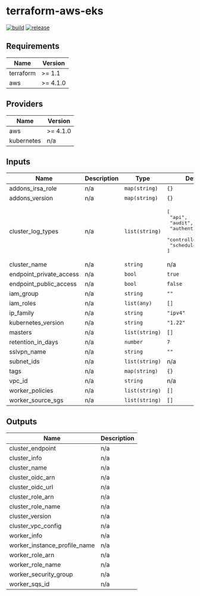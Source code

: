 # terraform-aws-eks

[![build](https://img.shields.io/github/workflow/status/nalbam/terraform-aws-eks/build?label=build&style=for-the-badge&logo=github)](https://github.com/nalbam/terraform-aws-eks/actions/workflows/push.yaml)
[![release](https://img.shields.io/github/v/release/nalbam/terraform-aws-eks?style=for-the-badge&logo=github)](https://github.com/nalbam/terraform-aws-eks/releases)

<!--- BEGIN_TF_DOCS --->
## Requirements

| Name | Version |
|------|---------|
| terraform | >= 1.1 |
| aws | >= 4.1.0 |

## Providers

| Name | Version |
|------|---------|
| aws | >= 4.1.0 |
| kubernetes | n/a |

## Inputs

| Name | Description | Type | Default | Required |
|------|-------------|------|---------|:--------:|
| addons\_irsa\_role | n/a | `map(string)` | `{}` | no |
| addons\_version | n/a | `map(string)` | `{}` | no |
| cluster\_log\_types | n/a | `list(string)` | <pre>[<br>  "api",<br>  "audit",<br>  "authenticator",<br>  "controllerManager",<br>  "scheduler"<br>]</pre> | no |
| cluster\_name | n/a | `string` | n/a | yes |
| endpoint\_private\_access | n/a | `bool` | `true` | no |
| endpoint\_public\_access | n/a | `bool` | `false` | no |
| iam\_group | n/a | `string` | `""` | no |
| iam\_roles | n/a | `list(any)` | `[]` | no |
| ip\_family | n/a | `string` | `"ipv4"` | no |
| kubernetes\_version | n/a | `string` | `"1.22"` | no |
| masters | n/a | `list(string)` | `[]` | no |
| retention\_in\_days | n/a | `number` | `7` | no |
| sslvpn\_name | n/a | `string` | `""` | no |
| subnet\_ids | n/a | `list(string)` | n/a | yes |
| tags | n/a | `map(string)` | `{}` | no |
| vpc\_id | n/a | `string` | n/a | yes |
| worker\_policies | n/a | `list(string)` | `[]` | no |
| worker\_source\_sgs | n/a | `list(string)` | `[]` | no |

## Outputs

| Name | Description |
|------|-------------|
| cluster\_endpoint | n/a |
| cluster\_info | n/a |
| cluster\_name | n/a |
| cluster\_oidc\_arn | n/a |
| cluster\_oidc\_url | n/a |
| cluster\_role\_arn | n/a |
| cluster\_role\_name | n/a |
| cluster\_version | n/a |
| cluster\_vpc\_config | n/a |
| worker\_info | n/a |
| worker\_instance\_profile\_name | n/a |
| worker\_role\_arn | n/a |
| worker\_role\_name | n/a |
| worker\_security\_group | n/a |
| worker\_sqs\_id | n/a |

<!--- END_TF_DOCS --->
